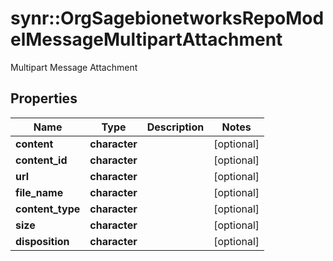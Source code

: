 # synr::OrgSagebionetworksRepoModelMessageMultipartAttachment

Multipart Message Attachment

## Properties
Name | Type | Description | Notes
------------ | ------------- | ------------- | -------------
**content** | **character** |  | [optional] 
**content_id** | **character** |  | [optional] 
**url** | **character** |  | [optional] 
**file_name** | **character** |  | [optional] 
**content_type** | **character** |  | [optional] 
**size** | **character** |  | [optional] 
**disposition** | **character** |  | [optional] 


